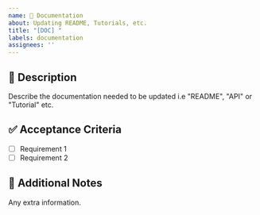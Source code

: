 ```yaml
---
name: 📝 Documentation
about: Updating README, Tutorials, etc.
title: "[DOC] "
labels: documentation
assignees: ''
---
```


## 🚀 Description
Describe the documentation needed to be updated i.e "README", "API" or "Tutorial" etc. 

## ✅ Acceptance Criteria
- [ ] Requirement 1
- [ ] Requirement 2

## 📌 Additional Notes
Any extra information.
